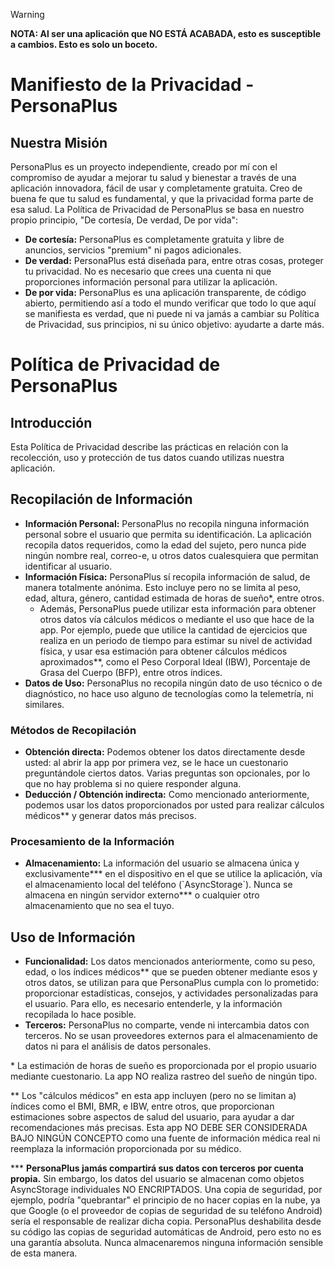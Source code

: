 <!--markdownlint-disable-file-->
<!-- MANTENER EN HTML -->
> [!WARNING]
> <strong>NOTA: Al ser una aplicación que NO ESTÁ ACABADA, esto es susceptible a cambios. Esto es solo un boceto.</strong>

<h1>Manifiesto de la Privacidad - PersonaPlus</h1>
<h2>Nuestra Misión</h2>

<p>PersonaPlus es un proyecto independiente, creado por mí con el compromiso de ayudar a mejorar tu salud y bienestar a través de una aplicación innovadora, fácil de usar y completamente gratuita. Creo de buena fe que tu salud es fundamental, y que la privacidad forma parte de esa salud. La Política de Privacidad de PersonaPlus se basa en nuestro propio principio, "De cortesía, De verdad, De por vida":</p>

<ul>
  <li><strong>De cortesía:</strong> PersonaPlus es completamente gratuita y libre de anuncios, servicios "premium" ni pagos adicionales.</li>
  <li><strong>De verdad:</strong> PersonaPlus está diseñada para, entre otras cosas, proteger tu privacidad. No es necesario que crees una cuenta ni que proporciones información personal para utilizar la aplicación.</li>
  <li><strong>De por vida:</strong> PersonaPlus es una aplicación transparente, de código abierto, permitiendo así a todo el mundo verificar que todo lo que aquí se manifiesta es verdad, que ni puede ni va jamás a cambiar su Política de Privacidad, sus principios, ni su único objetivo: ayudarte a darte más.</li>
</ul>

<h1>Política de Privacidad de PersonaPlus</h1>
<h2>Introducción</h2>

<p>Esta Política de Privacidad describe las prácticas en relación con la recolección, uso y protección de tus datos cuando utilizas nuestra aplicación.</p>

<h2>Recopilación de Información</h2>

<ul>
  <li><strong>Información Personal:</strong> PersonaPlus no recopila ninguna información personal sobre el usuario que permita su identificación. La aplicación recopila datos requeridos, como la edad del sujeto, pero nunca pide ningún nombre real, correo-e, u otros datos cualesquiera que permitan identificar al usuario.</li>
  <li><strong>Información Física:</strong>
  PersonaPlus sí recopila información de salud, de manera totalmente anónima. Esto incluye pero no se limita al peso, edad, altura, género, cantidad estimada de horas de sueño*, entre otros.<ul><li>Además, PersonaPlus puede utilizar esta información para obtener otros datos vía cálculos médicos o mediante el uso que hace de la app. Por ejemplo, puede que utilice la cantidad de ejercicios que realiza en un periodo de tiempo para estimar su nivel de actividad física, y usar esa estimación para obtener cálculos médicos aproximados**, como el Peso Corporal Ideal (IBW), Porcentaje de Grasa del Cuerpo (BFP), entre otros índices.</li></ul></li>
  <li><strong>Datos de Uso:</strong> PersonaPlus no recopila ningún dato de uso técnico o de diagnóstico, no hace uso alguno de tecnologías como la telemetría, ni similares.</li>
</ul>

<h3>Métodos de Recopilación</h3>

<ul>
  <li><strong>Obtención directa:</strong> Podemos obtener los datos directamente desde usted: al abrir la app por primera vez, se le hace un cuestonario preguntándole ciertos datos. Varias preguntas son opcionales, por lo que no hay problema si no quiere responder alguna.</li>
  <li><strong>Deducción / Obtención indirecta:</strong> Como mencionado anteriormente, podemos usar los datos proporcionados por usted para realizar cálculos médicos** y generar datos más precisos.
</ul>

<h3>Procesamiento de la Información</h3>

<ul>
  <li><strong>Almacenamiento:</strong> La información del usuario se almacena única y exclusivamente*** en el dispositivo en el que se utilice la aplicación, vía el almacenamiento local del teléfono (`AsyncStorage`). Nunca se almacena en ningún servidor externo*** o cualquier otro almacenamiento que no sea el tuyo.</li>
</ul>

<h2>Uso de Información</h2>

<ul>
  <li><strong>Funcionalidad:</strong> Los datos mencionados anteriormente, como su peso, edad, o los índices médicos** que se pueden obtener mediante esos y otros datos, se utilizan para que PersonaPlus cumpla con lo prometido: proporcionar estadísticas, consejos, y actividades personalizadas para el usuario. Para ello, es necesario entenderle, y la información recopilada lo hace posible.</li>
  <li><strong>Terceros:</strong> PersonaPlus no comparte, vende ni intercambia datos con terceros. No se usan proveedores externos para el almacenamiento de datos ni para el análisis de datos personales.</li>
</ul>

\* La estimación de horas de sueño es proporcionada por el propio usuario mediante cuestonario. La app NO realiza rastreo del sueño de ningún tipo.

\*\* Los "cálculos médicos" en esta app incluyen (pero no se limitan a) índices como el BMI, BMR, e IBW, entre otros, que proporcionan estimaciones sobre aspectos de salud del usuario, para ayudar a dar recomendaciones más precisas. Esta app NO DEBE SER CONSIDERADA BAJO NINGÚN CONCEPTO como una fuente de información médica real ni reemplaza la información proporcionada por su médico.

\*\*\* <strong>PersonaPlus jamás compartirá sus datos con terceros por cuenta propia.</strong> Sin embargo, los datos del usuario se almacenan como objetos AsyncStorage individuales NO ENCRIPTADOS. Una copia de seguridad, por ejemplo, podría "quebrantar" el principio de no hacer copias en la nube, ya que Google (o el proveedor de copias de seguridad de su teléfono Android) sería el responsable de realizar dicha copia. PersonaPlus deshabilita desde su código las copias de seguridad automáticas de Android, pero esto no es una garantía absoluta. Nunca almacenaremos ninguna información sensible de esta manera.
